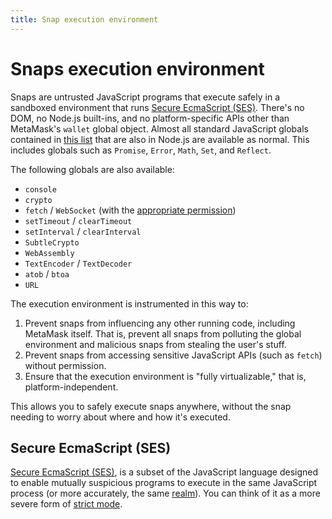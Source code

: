 ```yaml
---
title: Snap execution environment
---
```


# Snaps execution environment

Snaps are untrusted JavaScript programs that execute safely in a sandboxed environment that runs
[Secure EcmaScript (SES)](#secure-ecmascript-ses).
There's no DOM, no Node.js built-ins, and no platform-specific APIs other than MetaMask's `wallet`
global object.
Almost all standard JavaScript globals contained in
[this list](https://developer.mozilla.org/en-US/docs/Web/JavaScript/Reference/Global_Objects) that
are also in Node.js are available as normal.
This includes globals such as `Promise`, `Error`, `Math`, `Set`, and `Reflect`.

The following globals are also available:

- `console`
- `crypto`
- `fetch` / `WebSocket` (with the [appropriate permission](../how-to/request-permissions.md#endowmentnetwork-access))
- `setTimeout` / `clearTimeout`
- `setInterval` / `clearInterval`
- `SubtleCrypto`
- `WebAssembly`
- `TextEncoder` / `TextDecoder`
- `atob` / `btoa`
- `URL`

The execution environment is instrumented in this way to:

1. Prevent snaps from influencing any other running code, including MetaMask itself.
    That is, prevent all snaps from polluting the global environment and malicious snaps from
    stealing the user's stuff.
1. Prevent snaps from accessing sensitive JavaScript APIs (such as `fetch`) without permission.
1. Ensure that the execution environment is "fully virtualizable," that is, platform-independent.

This allows you to safely execute snaps anywhere, without the snap needing to worry about where and
how it's executed.

## Secure EcmaScript (SES)

[Secure EcmaScript (SES)](https://github.com/endojs/endo/tree/master/packages/ses), is a subset of
the JavaScript language designed to enable mutually suspicious programs to execute in the same
JavaScript process (or more accurately, the same [realm](https://tc39.es/ecma262/#realm)).
You can think of it as a more severe form of
[strict mode](https://developer.mozilla.org/en-US/docs/Web/JavaScript/Reference/Strict_mode).
